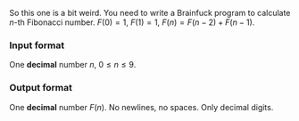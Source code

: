 So this one is a bit weird. You need to write a Brainfuck program
to calculate $n$-th Fibonacci number.
$F(0) = 1$, $F(1) = 1$, $F(n) = F(n-2) + F(n-1)$.

### Input format

One **decimal** number $n$, $0 \le n \le 9$.

### Output format

One **decimal** number $F(n)$. No newlines, no spaces. Only decimal digits.